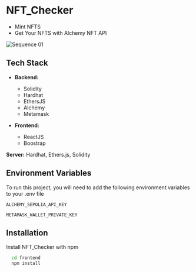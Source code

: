 
# NFT_Checker

 * Mint NFTS
 *  Get Your NFTS with Alchemy NFT API
 
![Sequence 01](https://github.com/MuhammadAmmar24/NFT_Checker/frontend/src/87846031/65cff273-fe3a-461c-9542-e3a43c0b9787)

## Tech Stack

* **Backend:** 
  * Solidity
  * Hardhat
  * EthersJS
  * Alchemy
  * Metamask

* **Frontend:**
  * ReactJS
  * Boostrap

**Server:** Hardhat, Ethers.js, Solidity

## Environment Variables

To run this project, you will need to add the following environment variables to your .env file

`ALCHEMY_SEPOLIA_API_KEY`

`METAMASK_WALLET_PRIVATE_KEY`



## Installation

Install NFT_Checker with npm

```bash
  cd frontend
  npm install
```
    
